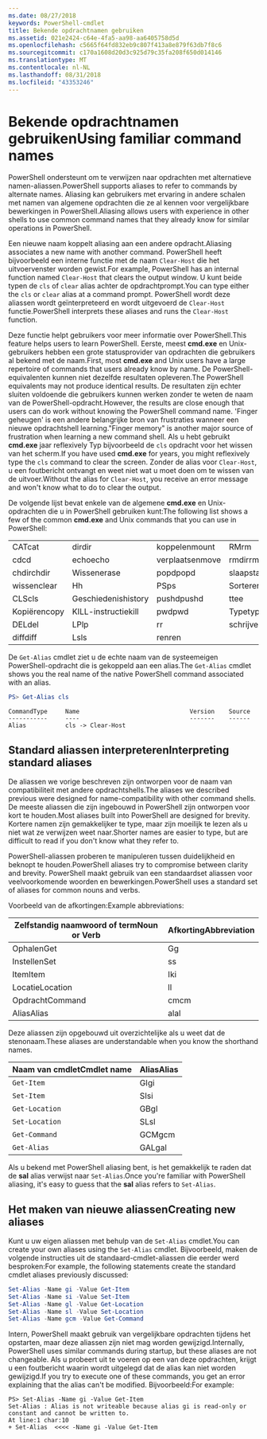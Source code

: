 ```yaml
---
ms.date: 08/27/2018
keywords: PowerShell-cmdlet
title: Bekende opdrachtnamen gebruiken
ms.assetid: 021e2424-c64e-4fa5-aa98-aa6405758d5d
ms.openlocfilehash: c5665f64fd832eb9c807f413a8e879f63db7f8c6
ms.sourcegitcommit: c170a1608d20d3c925d79c35fa208f650d014146
ms.translationtype: MT
ms.contentlocale: nl-NL
ms.lasthandoff: 08/31/2018
ms.locfileid: "43353246"
---
```

# <a name="using-familiar-command-names"></a><span data-ttu-id="407be-103">Bekende opdrachtnamen gebruiken</span><span class="sxs-lookup"><span data-stu-id="407be-103">Using familiar command names</span></span>

<span data-ttu-id="407be-104">PowerShell ondersteunt om te verwijzen naar opdrachten met alternatieve namen-aliassen.</span><span class="sxs-lookup"><span data-stu-id="407be-104">PowerShell supports aliases to refer to commands by alternate names.</span></span> <span data-ttu-id="407be-105">Aliasing kan gebruikers met ervaring in andere schalen met namen van algemene opdrachten die ze al kennen voor vergelijkbare bewerkingen in PowerShell.</span><span class="sxs-lookup"><span data-stu-id="407be-105">Aliasing allows users with experience in other shells to use common command names that they already know for similar operations in PowerShell.</span></span>

<span data-ttu-id="407be-106">Een nieuwe naam koppelt aliasing aan een andere opdracht.</span><span class="sxs-lookup"><span data-stu-id="407be-106">Aliasing associates a new name with another command.</span></span> <span data-ttu-id="407be-107">PowerShell heeft bijvoorbeeld een interne functie met de naam `Clear-Host` die het uitvoervenster worden gewist.</span><span class="sxs-lookup"><span data-stu-id="407be-107">For example, PowerShell has an internal function named `Clear-Host` that clears the output window.</span></span> <span data-ttu-id="407be-108">U kunt beide typen de `cls` of `clear` alias achter de opdrachtprompt.</span><span class="sxs-lookup"><span data-stu-id="407be-108">You can type either the `cls` or `clear` alias at a command prompt.</span></span> <span data-ttu-id="407be-109">PowerShell wordt deze aliassen wordt geïnterpreteerd en wordt uitgevoerd de `Clear-Host` functie.</span><span class="sxs-lookup"><span data-stu-id="407be-109">PowerShell interprets these aliases and runs the `Clear-Host` function.</span></span>

<span data-ttu-id="407be-110">Deze functie helpt gebruikers voor meer informatie over PowerShell.</span><span class="sxs-lookup"><span data-stu-id="407be-110">This feature helps users to learn PowerShell.</span></span> <span data-ttu-id="407be-111">Eerste, meest **cmd.exe** en Unix-gebruikers hebben een grote statusprovider van opdrachten die gebruikers al bekend met de naam.</span><span class="sxs-lookup"><span data-stu-id="407be-111">First, most **cmd.exe** and Unix users have a large repertoire of commands that users already know by name.</span></span> <span data-ttu-id="407be-112">De PowerShell-equivalenten kunnen niet dezelfde resultaten opleveren.</span><span class="sxs-lookup"><span data-stu-id="407be-112">The PowerShell equivalents may not produce identical results.</span></span> <span data-ttu-id="407be-113">De resultaten zijn echter sluiten voldoende die gebruikers kunnen werken zonder te weten de naam van de PowerShell-opdracht.</span><span class="sxs-lookup"><span data-stu-id="407be-113">However, the results are close enough that users can do work without knowing the PowerShell command name.</span></span> <span data-ttu-id="407be-114">'Finger geheugen' is een andere belangrijke bron van frustraties wanneer een nieuwe opdrachtshell learning.</span><span class="sxs-lookup"><span data-stu-id="407be-114">"Finger memory" is another major source of frustration when learning a new command shell.</span></span> <span data-ttu-id="407be-115">Als u hebt gebruikt **cmd.exe** jaar reflexively Typ bijvoorbeeld de `cls` opdracht voor het wissen van het scherm.</span><span class="sxs-lookup"><span data-stu-id="407be-115">If you have used **cmd.exe** for years, you might reflexively type the `cls` command to clear the screen.</span></span> <span data-ttu-id="407be-116">Zonder de alias voor `Clear-Host`, u een foutbericht ontvangt en weet niet wat u moet doen om te wissen van de uitvoer.</span><span class="sxs-lookup"><span data-stu-id="407be-116">Without the alias for `Clear-Host`, you receive an error message and won't know what to do to clear the output.</span></span>

<span data-ttu-id="407be-117">De volgende lijst bevat enkele van de algemene **cmd.exe** en Unix-opdrachten die u in PowerShell gebruiken kunt:</span><span class="sxs-lookup"><span data-stu-id="407be-117">The following list shows a few of the common **cmd.exe** and Unix commands that you can use in PowerShell:</span></span>

|||||
|-|-|-|-|
|<span data-ttu-id="407be-118">CAT</span><span class="sxs-lookup"><span data-stu-id="407be-118">cat</span></span>|<span data-ttu-id="407be-119">dir</span><span class="sxs-lookup"><span data-stu-id="407be-119">dir</span></span>|<span data-ttu-id="407be-120">koppelen</span><span class="sxs-lookup"><span data-stu-id="407be-120">mount</span></span>|<span data-ttu-id="407be-121">RM</span><span class="sxs-lookup"><span data-stu-id="407be-121">rm</span></span>|
|<span data-ttu-id="407be-122">cd</span><span class="sxs-lookup"><span data-stu-id="407be-122">cd</span></span>|<span data-ttu-id="407be-123">echo</span><span class="sxs-lookup"><span data-stu-id="407be-123">echo</span></span>|<span data-ttu-id="407be-124">verplaatsen</span><span class="sxs-lookup"><span data-stu-id="407be-124">move</span></span>|<span data-ttu-id="407be-125">rmdir</span><span class="sxs-lookup"><span data-stu-id="407be-125">rmdir</span></span>|
|<span data-ttu-id="407be-126">chdir</span><span class="sxs-lookup"><span data-stu-id="407be-126">chdir</span></span>|<span data-ttu-id="407be-127">Wissen</span><span class="sxs-lookup"><span data-stu-id="407be-127">erase</span></span>|<span data-ttu-id="407be-128">popd</span><span class="sxs-lookup"><span data-stu-id="407be-128">popd</span></span>|<span data-ttu-id="407be-129">slaapstand</span><span class="sxs-lookup"><span data-stu-id="407be-129">sleep</span></span>|
|<span data-ttu-id="407be-130">wissen</span><span class="sxs-lookup"><span data-stu-id="407be-130">clear</span></span>|<span data-ttu-id="407be-131">H</span><span class="sxs-lookup"><span data-stu-id="407be-131">h</span></span>|<span data-ttu-id="407be-132">PS</span><span class="sxs-lookup"><span data-stu-id="407be-132">ps</span></span>|<span data-ttu-id="407be-133">Sorteren</span><span class="sxs-lookup"><span data-stu-id="407be-133">sort</span></span>|
|<span data-ttu-id="407be-134">CLS</span><span class="sxs-lookup"><span data-stu-id="407be-134">cls</span></span>|<span data-ttu-id="407be-135">Geschiedenis</span><span class="sxs-lookup"><span data-stu-id="407be-135">history</span></span>|<span data-ttu-id="407be-136">pushd</span><span class="sxs-lookup"><span data-stu-id="407be-136">pushd</span></span>|<span data-ttu-id="407be-137">t</span><span class="sxs-lookup"><span data-stu-id="407be-137">tee</span></span>|
|<span data-ttu-id="407be-138">Kopiëren</span><span class="sxs-lookup"><span data-stu-id="407be-138">copy</span></span>|<span data-ttu-id="407be-139">KILL-instructie</span><span class="sxs-lookup"><span data-stu-id="407be-139">kill</span></span>|<span data-ttu-id="407be-140">pwd</span><span class="sxs-lookup"><span data-stu-id="407be-140">pwd</span></span>|<span data-ttu-id="407be-141">Type</span><span class="sxs-lookup"><span data-stu-id="407be-141">type</span></span>|
|<span data-ttu-id="407be-142">DEL</span><span class="sxs-lookup"><span data-stu-id="407be-142">del</span></span>|<span data-ttu-id="407be-143">LP</span><span class="sxs-lookup"><span data-stu-id="407be-143">lp</span></span>|<span data-ttu-id="407be-144">r</span><span class="sxs-lookup"><span data-stu-id="407be-144">r</span></span>|<span data-ttu-id="407be-145">schrijven</span><span class="sxs-lookup"><span data-stu-id="407be-145">write</span></span>|
|<span data-ttu-id="407be-146">diff</span><span class="sxs-lookup"><span data-stu-id="407be-146">diff</span></span>|<span data-ttu-id="407be-147">Ls</span><span class="sxs-lookup"><span data-stu-id="407be-147">ls</span></span>|<span data-ttu-id="407be-148">ren</span><span class="sxs-lookup"><span data-stu-id="407be-148">ren</span></span>||

<span data-ttu-id="407be-149">De `Get-Alias` cmdlet ziet u de echte naam van de systeemeigen PowerShell-opdracht die is gekoppeld aan een alias.</span><span class="sxs-lookup"><span data-stu-id="407be-149">The `Get-Alias` cmdlet shows you the real name of the native PowerShell command associated with an alias.</span></span>

```powershell
PS> Get-Alias cls
```

```Output
CommandType     Name                               Version    Source
-----------     ----                               -------    ------
Alias           cls -> Clear-Host
```

## <a name="interpreting-standard-aliases"></a><span data-ttu-id="407be-150">Standard aliassen interpreteren</span><span class="sxs-lookup"><span data-stu-id="407be-150">Interpreting standard aliases</span></span>

<span data-ttu-id="407be-151">De aliassen we vorige beschreven zijn ontworpen voor de naam van compatibiliteit met andere opdrachtshells.</span><span class="sxs-lookup"><span data-stu-id="407be-151">The aliases we described previous were designed for name-compatibility with other command shells.</span></span>
<span data-ttu-id="407be-152">De meeste aliassen die zijn ingebouwd in PowerShell zijn ontworpen voor kort te houden.</span><span class="sxs-lookup"><span data-stu-id="407be-152">Most aliases built into PowerShell are designed for brevity.</span></span> <span data-ttu-id="407be-153">Kortere namen zijn gemakkelijker te type, maar zijn moeilijk te lezen als u niet wat ze verwijzen weet naar.</span><span class="sxs-lookup"><span data-stu-id="407be-153">Shorter names are easier to type, but are difficult to read if you don't know what they refer to.</span></span>

<span data-ttu-id="407be-154">PowerShell-aliassen proberen te manipuleren tussen duidelijkheid en beknopt te houden.</span><span class="sxs-lookup"><span data-stu-id="407be-154">PowerShell aliases try to compromise between clarity and brevity.</span></span> <span data-ttu-id="407be-155">PowerShell maakt gebruik van een standaardset aliassen voor veelvoorkomende woorden en bewerkingen.</span><span class="sxs-lookup"><span data-stu-id="407be-155">PowerShell uses a standard set of aliases for common nouns and verbs.</span></span>

<span data-ttu-id="407be-156">Voorbeeld van de afkortingen:</span><span class="sxs-lookup"><span data-stu-id="407be-156">Example abbreviations:</span></span>

| <span data-ttu-id="407be-157">Zelfstandig naamwoord of term</span><span class="sxs-lookup"><span data-stu-id="407be-157">Noun or Verb</span></span> | <span data-ttu-id="407be-158">Afkorting</span><span class="sxs-lookup"><span data-stu-id="407be-158">Abbreviation</span></span> |
|--------------|--------------|
| <span data-ttu-id="407be-159">Ophalen</span><span class="sxs-lookup"><span data-stu-id="407be-159">Get</span></span>          | <span data-ttu-id="407be-160">G</span><span class="sxs-lookup"><span data-stu-id="407be-160">g</span></span>            |
| <span data-ttu-id="407be-161">Instellen</span><span class="sxs-lookup"><span data-stu-id="407be-161">Set</span></span>          | <span data-ttu-id="407be-162">s</span><span class="sxs-lookup"><span data-stu-id="407be-162">s</span></span>            |
| <span data-ttu-id="407be-163">Item</span><span class="sxs-lookup"><span data-stu-id="407be-163">Item</span></span>         | <span data-ttu-id="407be-164">Ik</span><span class="sxs-lookup"><span data-stu-id="407be-164">i</span></span>            |
| <span data-ttu-id="407be-165">Locatie</span><span class="sxs-lookup"><span data-stu-id="407be-165">Location</span></span>     | <span data-ttu-id="407be-166">l</span><span class="sxs-lookup"><span data-stu-id="407be-166">l</span></span>            |
| <span data-ttu-id="407be-167">Opdracht</span><span class="sxs-lookup"><span data-stu-id="407be-167">Command</span></span>      | <span data-ttu-id="407be-168">cm</span><span class="sxs-lookup"><span data-stu-id="407be-168">cm</span></span>           |
| <span data-ttu-id="407be-169">Alias</span><span class="sxs-lookup"><span data-stu-id="407be-169">Alias</span></span>        | <span data-ttu-id="407be-170">al</span><span class="sxs-lookup"><span data-stu-id="407be-170">al</span></span>           |

<span data-ttu-id="407be-171">Deze aliassen zijn opgebouwd uit overzichtelijke als u weet dat de stenonaam.</span><span class="sxs-lookup"><span data-stu-id="407be-171">These aliases are understandable when you know the shorthand names.</span></span>

| <span data-ttu-id="407be-172">Naam van cmdlet</span><span class="sxs-lookup"><span data-stu-id="407be-172">Cmdlet name</span></span>    | <span data-ttu-id="407be-173">Alias</span><span class="sxs-lookup"><span data-stu-id="407be-173">Alias</span></span> |
|----------------|-------|
| `Get-Item `    | <span data-ttu-id="407be-174">GI</span><span class="sxs-lookup"><span data-stu-id="407be-174">gi</span></span>    |
| `Set-Item`     | <span data-ttu-id="407be-175">SI</span><span class="sxs-lookup"><span data-stu-id="407be-175">si</span></span>    |
| `Get-Location` | <span data-ttu-id="407be-176">GB</span><span class="sxs-lookup"><span data-stu-id="407be-176">gl</span></span>    |
| `Set-Location` | <span data-ttu-id="407be-177">SL</span><span class="sxs-lookup"><span data-stu-id="407be-177">sl</span></span>    |
| `Get-Command`  | <span data-ttu-id="407be-178">GCM</span><span class="sxs-lookup"><span data-stu-id="407be-178">gcm</span></span>   |
| `Get-Alias`    | <span data-ttu-id="407be-179">GAL</span><span class="sxs-lookup"><span data-stu-id="407be-179">gal</span></span>   |

<span data-ttu-id="407be-180">Als u bekend met PowerShell aliasing bent, is het gemakkelijk te raden dat de **sal** alias verwijst naar `Set-Alias`.</span><span class="sxs-lookup"><span data-stu-id="407be-180">Once you're familiar with PowerShell aliasing, it's easy to guess that the **sal** alias refers to `Set-Alias`.</span></span>

## <a name="creating-new-aliases"></a><span data-ttu-id="407be-181">Het maken van nieuwe aliassen</span><span class="sxs-lookup"><span data-stu-id="407be-181">Creating new aliases</span></span>

<span data-ttu-id="407be-182">Kunt u uw eigen aliassen met behulp van de `Set-Alias` cmdlet.</span><span class="sxs-lookup"><span data-stu-id="407be-182">You can create your own aliases using the `Set-Alias` cmdlet.</span></span> <span data-ttu-id="407be-183">Bijvoorbeeld, maken de volgende instructies uit de standaard-cmdlet-aliassen die eerder werd besproken:</span><span class="sxs-lookup"><span data-stu-id="407be-183">For example, the following statements create the standard cmdlet aliases previously discussed:</span></span>

```powershell
Set-Alias -Name gi -Value Get-Item
Set-Alias -Name si -Value Set-Item
Set-Alias -Name gl -Value Get-Location
Set-Alias -Name sl -Value Set-Location
Set-Alias -Name gcm -Value Get-Command
```

<span data-ttu-id="407be-184">Intern, PowerShell maakt gebruik van vergelijkbare opdrachten tijdens het opstarten, maar deze aliassen zijn niet mag worden gewijzigd.</span><span class="sxs-lookup"><span data-stu-id="407be-184">Internally, PowerShell uses similar commands during startup, but these aliases are not changeable.</span></span>
<span data-ttu-id="407be-185">Als u probeert uit te voeren op een van deze opdrachten, krijgt u een foutbericht waarin wordt uitgelegd dat de alias kan niet worden gewijzigd.</span><span class="sxs-lookup"><span data-stu-id="407be-185">If you try to execute one of these commands, you get an error explaining that the alias can't be modified.</span></span> <span data-ttu-id="407be-186">Bijvoorbeeld:</span><span class="sxs-lookup"><span data-stu-id="407be-186">For example:</span></span>

```
PS> Set-Alias -Name gi -Value Get-Item
Set-Alias : Alias is not writeable because alias gi is read-only or constant and cannot be written to.
At line:1 char:10
+ Set-Alias  <<<< -Name gi -Value Get-Item
```